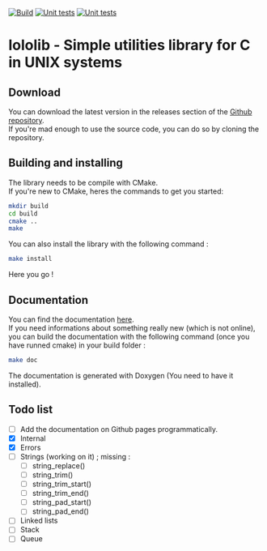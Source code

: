 [![Build](https://github.com/Lqvrent/lololib/actions/workflows/build.yml/badge.svg?branch=main)](https://github.com/Lqvrent/lololib/actions/workflows/build.yml) [![Unit tests](https://github.com/Lqvrent/lololib/actions/workflows/unit_tests.yml/badge.svg?branch=main)](https://github.com/Lqvrent/lololib/actions/workflows/unit_tests.yml) [![Unit tests](https://img.shields.io/badge/Code%20Coverage-100%25-success?style=flat)](https://github.com/Lqvrent/lololib/actions/workflows/unit_tests.yml)
# lololib - Simple utilities library for C in UNIX systems
## Download
You can download the latest version in the releases section of the [Github repository](https://github.com/Lqvrent/lololib/releases).<br />
If you're mad enough to use the source code, you can do so by cloning the repository.

## Building and installing
The library needs to be compile with CMake.<br />
If you're new to CMake, heres the commands to get you started:
```bash
mkdir build
cd build
cmake ..
make
```
You can also install the library with the following command :
```bash
make install
```
Here you go !

## Documentation
You can find the documentation [here](https://lqvrent.github.io/lololib/). <br />
If you need informations about something really new (which is not online), you can build the documentation with the following command (once you have runned cmake) in your build folder :
```bash
make doc
```
The documentation is generated with Doxygen (You need to have it installed).<br />

## Todo list
- [ ] Add the documentation on Github pages programmatically.
- [x] Internal
- [x] Errors
- [ ] Strings (working on it) ; missing :
    - [ ] string_replace()
    - [ ] string_trim()
    - [ ] string_trim_start()
    - [ ] string_trim_end()
    - [ ] string_pad_start()
    - [ ] string_pad_end()
- [ ] Linked lists
- [ ] Stack
- [ ] Queue
